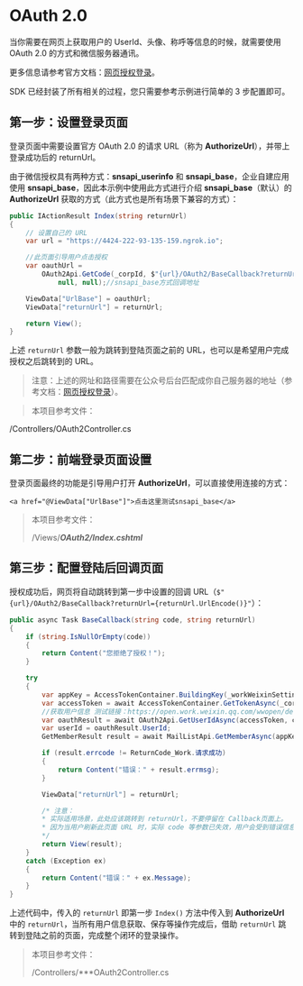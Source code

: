 # OAuth 2.0

当你需要在网页上获取用户的 UserId、头像、称呼等信息的时候，就需要使用 OAuth 2.0 的方式和微信服务器通讯。

更多信息请参考官方文档：[网页授权登录](https://developer.work.weixin.qq.com/document/path/91335)。

SDK 已经封装了所有相关的过程，您只需要参考示例进行简单的 3 步配置即可。

## 第一步：设置登录页面

登录页面中需要设置官方 OAuth 2.0 的请求 URL（称为 **AuthorizeUrl**），并带上登录成功后的 returnUrl。

由于微信授权具有两种方式：**snsapi_userinfo** 和 **snsapi_base**，企业自建应用使用 **snsapi_base**，因此本示例中使用此方式进行介绍 **snsapi_base**（默认）的 **AuthorizeUrl** 获取的方式（此方式也是所有场景下兼容的方式）：

```c#
public IActionResult Index(string returnUrl)
{
    // 设置自己的 URL
    var url = "https://4424-222-93-135-159.ngrok.io";

    //此页面引导用户点击授权
    var oauthUrl =
        OAuth2Api.GetCode(_corpId, $"{url}/OAuth2/BaseCallback?returnUrl={returnUrl.UrlEncode()}",
            null, null);//snsapi_base方式回调地址

    ViewData["UrlBase"] = oauthUrl;
    ViewData["returnUrl"] = returnUrl;

    return View();
}
```

上述 `returnUrl` 参数一般为跳转到登陆页面之前的 URL，也可以是希望用户完成授权之后跳转到的 URL。

> 注意：上述的网址和路径需要在公众号后台匹配成你自己服务器的地址（参考文档：[网页授权登录](https://developer.work.weixin.qq.com/document/path/91335)）。

> 本项目参考文件：

/Controllers/OAuth2Controller.cs

## 第二步：前端登录页面设置

登录页面最终的功能是引导用户打开 **AuthorizeUrl**，可以直接使用连接的方式：

```
<a href="@ViewData["UrlBase"]">点击这里测试snsapi_base</a>
```

> 本项目参考文件：
>
> /Views/**_OAuth2/Index.cshtml_**

## 第三步：配置登陆后回调页面

授权成功后，网页将自动跳转到第一步中设置的回调 URL（`$"{url}/OAuth2/BaseCallback?returnUrl={returnUrl.UrlEncode()}"`）：

```c#
public async Task BaseCallback(string code, string returnUrl)
{
    if (string.IsNullOrEmpty(code))
    {
        return Content("您拒绝了授权！");
    }

    try
    {
        var appKey = AccessTokenContainer.BuildingKey(_workWeixinSetting);
        var accessToken = await AccessTokenContainer.GetTokenAsync(_corpId, _corpSecret);
        //获取用户信息 测试链接：https://open.work.weixin.qq.com/wwopen/devtool/interface?doc_id=10019
        var oauthResult = await OAuth2Api.GetUserIdAsync(accessToken, code);
        var userId = oauthResult.UserId;
        GetMemberResult result = await MailListApi.GetMemberAsync(appKey, userId);

        if (result.errcode != ReturnCode_Work.请求成功)
        {
            return Content("错误：" + result.errmsg);
        }

        ViewData["returnUrl"] = returnUrl;

        /* 注意：
        * 实际适用场景，此处应该跳转到 returnUrl，不要停留在 Callback页面上。
        * 因为当用户刷新此页面 URL 时，实际 code 等参数已失效，用户会受到错误信息。
        */
        return View(result);
    }
    catch (Exception ex)
    {
        return Content("错误：" + ex.Message);
    }
}
```

上述代码中，传入的 `returnUrl` 即第一步 `Index()` 方法中传入到 **AuthorizeUrl** 中的 `returnUrl`，当所有用户信息获取、保存等操作完成后，借助 `returnUrl` 跳转到登陆之前的页面，完成整个闭环的登录操作。

> 本项目参考文件：
>
> /Controllers/\*\*\*OAuth2Controller.cs
